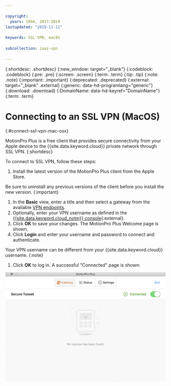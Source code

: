 ```yaml
---

copyright:
  years: 1994, 2017-2019
lastupdated: "2019-11-11"

keywords: SSL VPN, mac0S

subcollection: iaas-vpn

---
```


{:shortdesc: .shortdesc}
{:new_window: target="_blank"}
{:codeblock: .codeblock}
{:pre: .pre}
{:screen: .screen}
{:term: .term}
{:tip: .tip}
{:note: .note}
{:important: .important}
{:deprecated: .deprecated}
{:external: target="_blank" .external}
{:generic: data-hd-programlang="generic"}
{:download: .download}
{:DomainName: data-hd-keyref="DomainName"}
{:term: .term}

# Connecting to an SSL VPN (MacOS)
{:#connect-ssl-vpn-mac-osx}

MotionPro Plus is a free client that provides secure connectivity from your Apple device to the {{site.data.keyword.cloud}} private network through SSL VPN.
{:shortdesc}

To connect to SSL VPN, follow these steps:

1. Install the latest version of the MotionPro Plus client from the Apple Store.

  Be sure to uninstall any previous versions of the client before you install the new version.
  {:important}

1. In the **Basic** view, enter a title and then select a gateway from the available [VPN endpoints](/docs/iaas-vpn?topic=iaas-vpn-available-vpn-endpoints).
1. Optionally, enter your VPN username as defined in the [{{site.data.keyword.cloud_notm}} console](https://{DomainName}/){:external}.
1. Click **OK** to save your changes. The MotionPro Plus Welcome page is shown.
1. Click **Login** and enter your username and password to connect and authenticate.

  Your VPN username can be different from your {{site.data.keyword.cloud}} username.
  {:note}

1. Click **OK** to log in. A successful "Connected" page is shown:

  ![SSL VPN connected page](images/motionpro_plus_connected.png)
